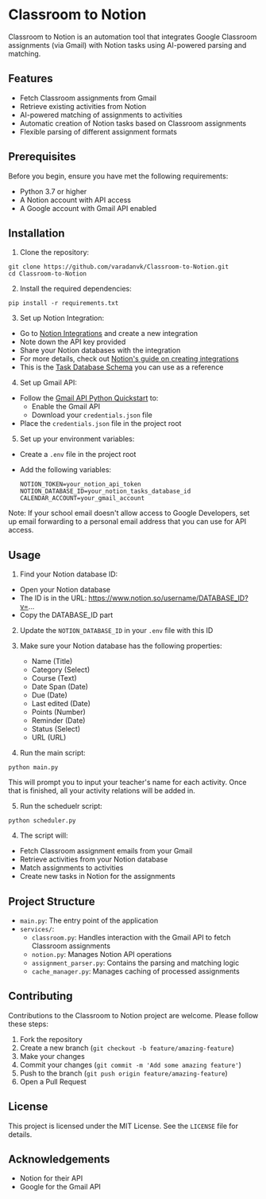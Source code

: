 # Classroom to Notion

Classroom to Notion is an automation tool that integrates Google Classroom assignments (via Gmail) with Notion tasks using AI-powered parsing and matching.

## Features

- Fetch Classroom assignments from Gmail
- Retrieve existing activities from Notion
- AI-powered matching of assignments to activities
- Automatic creation of Notion tasks based on Classroom assignments
- Flexible parsing of different assignment formats

## Prerequisites

Before you begin, ensure you have met the following requirements:

- Python 3.7 or higher
- A Notion account with API access
- A Google account with Gmail API enabled

## Installation

1. Clone the repository:

```
git clone https://github.com/varadanvk/Classroom-to-Notion.git
cd Classroom-to-Notion
```

2. Install the required dependencies:

```
pip install -r requirements.txt
```

3. Set up Notion Integration:

- Go to [Notion Integrations](https://www.notion.so/my-integrations) and create a new integration
- Note down the API key provided
- Share your Notion databases with the integration
- For more details, check out [Notion's guide on creating integrations](https://developers.notion.com/docs/create-a-notion-integration)
- This is the [Task Database Schema](https://varadankalkunte.notion.site/e24d5164b78a417a95515759ccc31663?v=ef26c66dc99f4579999ccdaaed801e80&pvs=4) you can use as a reference

4. Set up Gmail API:

- Follow the [Gmail API Python Quickstart](https://developers.google.com/gmail/api/quickstart/python) to:
  - Enable the Gmail API
  - Download your `credentials.json` file
- Place the `credentials.json` file in the project root

5. Set up your environment variables:

- Create a `.env` file in the project root
- Add the following variables:

  ```
  NOTION_TOKEN=your_notion_api_token
  NOTION_DATABASE_ID=your_notion_tasks_database_id
  CALENDAR_ACCOUNT=your_gmail_account
  ```

Note: If your school email doesn't allow access to Google Developers, set up email forwarding to a personal email address that you can use for API access.

## Usage

1. Find your Notion database ID:

- Open your Notion database
- The ID is in the URL: https://www.notion.so/username/DATABASE_ID?v=...
- Copy the DATABASE_ID part 

2. Update the `NOTION_DATABASE_ID` in your `.env` file with this ID

3. Make sure your Notion database has the following properties:
   - Name (Title)
   - Category (Select)
   - Course (Text)
   - Date Span (Date)
   - Due (Date)
   - Last edited (Date)
   - Points (Number)
   - Reminder (Date)
   - Status (Select)
   - URL (URL)

4. Run the main script:

```
python main.py
```

This will prompt you to input your teacher's name for each activity. Once that is finished, all your activity relations will be added in.

5. Run the scheduelr script:

```
python scheduler.py
```

4. The script will:

- Fetch Classroom assignment emails from your Gmail
- Retrieve activities from your Notion database
- Match assignments to activities
- Create new tasks in Notion for the assignments

## Project Structure

- `main.py`: The entry point of the application
- `services/`:
  - `classroom.py`: Handles interaction with the Gmail API to fetch Classroom assignments
  - `notion.py`: Manages Notion API operations
  - `assignment_parser.py`: Contains the parsing and matching logic
  - `cache_manager.py`: Manages caching of processed assignments

## Contributing

Contributions to the Classroom to Notion project are welcome. Please follow these steps:

1. Fork the repository
2. Create a new branch (`git checkout -b feature/amazing-feature`)
3. Make your changes
4. Commit your changes (`git commit -m 'Add some amazing feature'`)
5. Push to the branch (`git push origin feature/amazing-feature`)
6. Open a Pull Request

## License

This project is licensed under the MIT License. See the `LICENSE` file for details.

## Acknowledgements

- Notion for their API
- Google for the Gmail API
